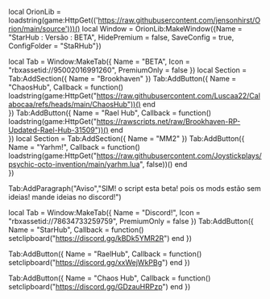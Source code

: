 local OrionLib = loadstring(game:HttpGet(('https://raw.githubusercontent.com/jensonhirst/Orion/main/source')))()
local Window = OrionLib:MakeWindow({Name = "StarHub : Versão : BETA", HidePremium = false, SaveConfig = true, ConfigFolder = "StaRHub"})

local Tab = Window:MakeTab({
	Name = "BETA",
	Icon = "rbxassetid://95002016991260",
	PremiumOnly = false
})
local Section = Tab:AddSection({
	Name = "Brookhaven"
})
Tab:AddButton({
	Name = "ChaosHub",
	Callback = function()
      		loadstring(game:HttpGet("https://raw.githubusercontent.com/Luscaa22/Calabocaa/refs/heads/main/ChaosHub"))()
  	end    
})
Tab:AddButton({
	Name = "Rael Hub",
	Callback = function()
      		loadstring(game:HttpGet("https://rawscripts.net/raw/Brookhaven-RP-Updated-Rael-Hub-31509"))()
  	end    
})
local Section = Tab:AddSection({
	Name = "MM2"
})
Tab:AddButton({
	Name = "Yarhm!",
	Callback = function()
      		loadstring(game:HttpGet("https://raw.githubusercontent.com/Joystickplays/psychic-octo-invention/main/yarhm.lua", false))()
  	end    
})

Tab:AddParagraph("Aviso","SIM! o script esta beta! pois os mods estão sem ideias! mande ideias no discord!")



local Tab = Window:MakeTab({
	Name = "Discord!",
	Icon = "rbxassetid://78634733259759",
	PremiumOnly = false
})
Tab:AddButton({
    Name = "StarHub",
    Callback = function()
        setclipboard("https://discord.gg/kBDk5YMR2R")
    end
})

Tab:AddButton({
    Name = "RaelHub",
    Callback = function()
        setclipboard("https://discord.gg/xxWejWkPBg")
    end
})

Tab:AddButton({
    Name = "Chaos Hub",
    Callback = function()
        setclipboard("https://discord.gg/GDzauHRPzp")
    end
})
